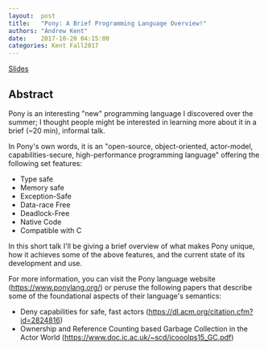 ```yaml
--- 
layout:  post 
title:   "Pony: A Brief Programming Language Overview!"
authors: "Andrew Kent"
date:    2017-10-20 04:15:00
categories: Kent Fall2017
--- 
```


[Slides](http://wonks.github.io/slides/kent-october-20-2017.pdf)

## Abstract

Pony is an interesting "new" programming language I discovered over the summer; I thought people might be interested in learning more about it in a brief (~20 min), informal talk.

In Pony's own words, it is an "open-source, object-oriented, actor-model, capabilities-secure, high-performance programming language" offering the following set features:

+ Type safe
+ Memory safe
+ Exception-Safe
+ Data-race Free
+ Deadlock-Free
+ Native Code
+ Compatible with C

In this short talk I'll be giving a brief overview of what makes Pony unique, how it achieves some of the above features, and the current state of its development and use.

For more information, you can visit the Pony language website (https://www.ponylang.org/) or peruse the following papers that describe some of the foundational aspects of their language's semantics:

+ Deny capabilities for safe, fast actors (https://dl.acm.org/citation.cfm?id=2824816)
+ Ownership and Reference Counting based Garbage Collection in the Actor World (https://www.doc.ic.ac.uk/~scd/icooolps15_GC.pdf)
